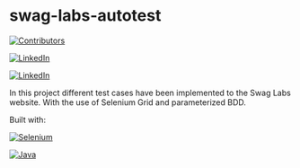 # swag-labs-autotest

[![Contributors][contributors-shield]][contributors-url]

[![LinkedIn][linkedin-shield]][linkedin-url-one]

[![LinkedIn][linkedin-shield]][linkedin-url-two]

In this project different test cases have been implemented to the Swag Labs website.
With the use of Selenium Grid and parameterized BDD.

Built with:

[![Selenium][selenium-shield]][selenium-url]

[![Java][java-shield]][java-url]


[contributors-shield]: https://img.shields.io/github/contributors/priusz/swag-labs-autotest
[contributors-url]: https://github.com/priusz/swag-labs-autotest/graphs/contributors
[linkedin-shield]: https://img.shields.io/badge/LinkedIn-0077B5?style=for-the-badge&logo=linkedin&logoColor=white
[linkedin-url-one]: https://www.linkedin.com/in/timeaboros-priusz/
[linkedin-url-two]: https://www.linkedin.com/in/soma-sarkadi-nagy/
[selenium-shield]: https://img.shields.io/badge/-selenium-CB02A?style=for-the-badge&logo=selenium&logoColor=white
[selenium-url]: https://www.selenium.dev/
[java-shield]: https://img.shields.io/badge/Java-ED8B00?style=for-the-badge&logo=openjdk&logoColor=white
[java-url]: https://www.java.com/en/
